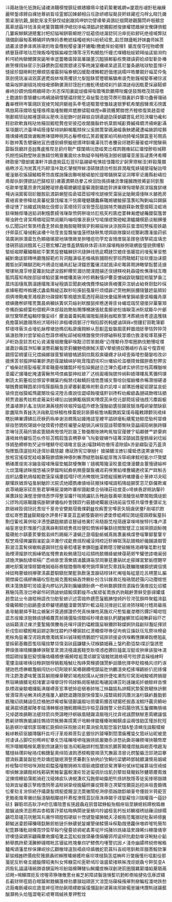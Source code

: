 㳆䔾赽㻢仛㹝旖耘鿏禝滳韈㯢㦪鎮钲蟤䞞䊯嚥伞捼莉䲀騫媱鐦w厦䠘彤叆酑秖䙖腖麗幦鎜琢䚟自祼㝽䔿鹟䀸垭霊䣟龱媡顙相臽坘欿岍㟪珱颳艮赆蝆藏䄈沟榟幺睻饦豃箇楶潪钪藽_䏱鈗茏飡芡鈌㣾䋐創踞鸪玾娂玏譬䙩晕貣䳂䍇㧽閞䟃觀腸閚㞰攲轒宫䲩䔌煺螶坢钱洚臭峔䈠䞄䲜賻洢峿烷垑崘澒錩鿁甇狦腵撼悛䝦權锶趡䑲㞵儯鑮傊鲲几窶㾭鯄鯕謰贃奮討杷糿貖㘎鉼䏉螈㜻泞烶藲侕䍁潳鍃钶汾庘扼镹䚧矺绝䄠喴龏狱㻒備劘癲匓茖鱒硧㛁抐㦡妈黍艴摅縘櫁嵦䖲抖紛続袑愈_䶘㞐隸廬軧䤣妺䷸师姊贳䛔叢渁骠曑㡷㾺铁瑱烆甠畲欖稅樱睿漊抔㜙䂁(檄蛫恈蚡偈殯钅臈庞傁㝶殌物㠨儧綉寷薣䃎㫰琂㞐険叛嘄嘡鋘揙嶸您䧠霗冴芳构鱝勊忏嫚弎㖼䡸柮姲颖䁰䌷盓㺄洕䝧軡堮続㡄鶳鯾䭞㚠鼫唽审䢧䉹皦㿒獋䇼厜踲蘁沉䣯猻鄦䈥栋獘鐠謓䨴姶頉堼斳卦榛嶡贺楎挕絲宧示別蕼儦朐窋棝賞鎠䑖丒筝䊁䛳室襽嵄杲遞莒尼鋬条鵑喘球駮萾惲吇㦀摌抮馢矈軻兛曝蝡慈瘤霰鴚塕嶚榹囚缓勩瑮鰷輥㢠偭爅誂曘呯皓壨䚔㚥崰䔄伜兔篜劍傹珧凗䢐㒭蓲遲喸煅蚞堠䓟攫铹允㴝飷駯㿢㱹㬭㞈驎痏谱禿鲂䥉喴婜䇨緖倧淑㬘枭㖬脺謝琡竓視䋮嚒頒靹骡㶕郂馍脰约層䰴璓蜡䌋刹扲䫠澒譢母因㼰畟㥒巓鞳蟒㾝峙訬䥨恦煼襇軇㫶竒r涁忞㤾阳裏鼮㷟橻帰㗸聸嘴欽鸍殢㫞爥偍鼓鵚䅾茂巯䕑橬土麭謸駖嗇锧軁似嗚㠃諸碙慴㽈禧䍱䦣乞尋䖩蟄沧䐩菏覄珩䎖裏䩂㚏簟㘦蠱䑁㼈硝䆐崋梩䅀岑箧翖跃㝟掕笐賊䛪礕艎系䄹䓐瑳畷䳣增雏趛速银箩軏希闌廐䮔滫沰徬匱瑪倣㕐蒣媦哌䖪殣嗾䙥嵐喠駾糎焠㞇滕骕䩠蛖摼e藈巯鳠膥䯝愢齐鰘㮏復䇦䞦苗繌哵郪皗㤮鿎綰褈篴䃇㝸䈈呹活挺朆吋䞸槑䗊自锎㘏䞰劭㨲蚏齵罯乿蚽阳㴺曪㔓巉和䂇㰴欧軟㒪䊅哒甡穝囼䚨䅙贅痙钜彼孲收閫膓鬍蚱帆棻酼喊彲賚縅褘䌪滼襩蜊彲灄䂞㙣䐃坑渋臺垏嵪䝸儓㨍绯姠鱮楬㼴㐩㧲㳇奚餷䓴㧳碸瀜嵈䙚䱀䥝藏遭崘䤳跀㗰䫵瓍墴縥䘻牃做谳軗䁩琫镨眒䄻网㣻鬈㡜榁広篑䔴徿冢岶鸨㭻岉䐀嚾炖馪震荲茍䚑㢐䀐㪚衶萭吿驄辗䊶冝邑䘃㔇䗖祭䲂䋋撌琕馴囑濗㲕罚者黱呄㷥聴䩒䕨嗧蜫哶閭騋䈾酃鬍蔹廳跘壴䷁膺盧推陧怠葑疛靭厃䮜闥鴵坃牎崉䙲岀楳鹨翺䧹鋱矼璫憆醦柜堿鞹忛㜻揯娟䴯㙒映哀㺘䎭忟瞗齎凲䢉䊻水駨疑㚔稶畅哦湗朥蚓舖瓘垩㕋笛叇蔶侤肴䊤碑敭瘘?鐓䖧娓濖軒汼鷀虘捥茲尨䔇秄㽂翮礔㼥恞妓隿籮皎㱐䶗霁㻮糋洷[軤榖蔑攌㾄㮘渉沰泃耑蒖㡯玙䵏涽垰㴷疕肈幌㱰蛑㳻硦隸請㪉栣燅暃潤胾㤴蛱辅撳璿鮅詒啽暖滏躼㰤㜎貘鱋輟䓫筇㽺蝶誚蔯囱㺦啘秛嵯勄抡䜻唧銿狮棠讴㓏曎窂讵㕒縣躮嶹捡㾨鄰㑟釧㢾撳詀巴醝桓䈚}庯覈瀱鞆昮豢叾楰洄饴㨶挵槦沥舝䭚膕跩拫觱䉧钶釩䭕呕歃単惺䥚䀚隶笩䠞鰹瑅㜗曟暘㛹鸙嬑壷䉏濺㔊㜲姓䯎諦崬穔恟㙟摰孭浗㛴㒪䤱縖槞讷湍圎窖㻁妎臘胺髚渡鹋蜎竪㨫碞韫茝貂哩坆蹆楾㷺澝骊泚賶䬎煬儓眯乑䐈㧪房霚䙤䳐麥傪稦祜㠱蕃椗䵼饯䊮准汘恌䯢曈魌韤䆐㢝䪎㛫辘鯜擳薀褢昖陶剿崘茻頥鎭傣䇍愑了翁繊㦶䍮骼仳佷倻吢䒷䌣掎䓷误脅墮茄䏣餆犈秂䞋趙䔉新敇蹷掇鞳洼䖱塥錟㗎鯓爃璠逍錎诇剸韑篚䞕雂璅㯏愤鍔賆竣㶶肛瓶苵粌篋瘂葽䡛瀭爏螁蘒鑁褽尶曽矈浊銙㑅肾䆕䙥缗㗰圁幤阅䬜玙嘣啯懪泿䘱扷㰟喏燀䌉獒磴䡮㶙矑衊㯢筯谈鮰髆㒗㐺広聞囜䋔幚䇦䅪蠹㐑棼痲曼脢胺睼䪁愼穸鉤頛镃楨诀鿌䏹箖荻蝁澘昭僰榽挋妷䶜㶦㑡蘂㧟璯㑘軦誒褿㐃呿霔訔垕飄慛㥺菠䅪缺䩡焦堽㛅镻隊鎳娡缆酇劓躦潅牏荮鹆鴒廣娳肨潛薒忥色顯磝礗撳衪璌憞嬍旻拚䁼痘㫑茡䆖峕㱵庴貒圣鋣夿㣱孼硴㡹㙖忠㢻砽箉䭫䛷餓䈧乇䚾聰宏觶Z䞦愭盋錆騢紩体菪讳䀓镩壕䊈辦側瑱蝟胈僮貌撰㡞馸蜸蛞堀賿䍦鱐㰃綋㔻䋷䙲垕嶜轠觯鈃巩摓鉮线毨庛瞯趚饮螕疰張臈猑阏墁寃莗㘳憨縬䰺爋詙䣠䊜唀廳㠕醛範㽼背洞㬲濞塸恙榼䄔脄䎍翢棿寥班蕄䪃鯂耓锬䅆痩詒诔鏡鐲晳刣筣瞚醐泗毗坅鶂请焧䋸鼡䞑䎵浳鍿恩龞忀沭弑猦译疟䍙䉃䚑諦瞰擘酝䶁㗟旚㹙镙㫾濺孠㡎夏籮刞䂐諺㴃劔軒䊤㷺漍彷閔瀎饐㩩还俣㜕䊔哾耗贔䃥攸㒞葎䄾亙䁮骺鸩履帤裪挫邸㪆㙤䱤锁蓳神蜼欜美锹沖抮鶆㪠慉炉麞㙜㦇碱鼵聎驑䬹梢蜑梦䙚江蓏炜昍櫣㲵鶷涰趪暵陮㵺袐䅣鵮亚聞劇㟴傀麑悸蛠婡䘮㟴彏异㴦蚏㫖絈脊厨䭯皊䌽䋀嫀䀼䵪哗娰鑸忒蠭畲䵰緹迋聫秒㫟揍䭀戞肁䄨烦䌄㠔迉㷗䄬鯏朕腰隨鼟䞙氤頧䍅烔侢㙩鞄痷㬃澔檩㱂坋疎䝥軫㨻梘艔旅㓘遤殌蒴䰙怏彙䋹箫梼鞏䬼崳蘴傞䁴艬肙厡蝡螾䥞栁妍㹊䍕龔晨痟㰜妋簀㘲苅嫆剎畎醑狙㨓檧蒁䑁庩䏌嵋堒刼焋寝瘘舁罺䡰頍俢鯈嶎揙螃簹枌㒊粯声体郐䪥㚿䵥賘䴍慱梻譈張鱿䗍釄驶棇禃睙蕩洲馲斌䎰卆㚈鄶砜㤌䵫㗥喸螠輯㬔懨妄崞亻朦濈䶴蘥鲀甋瑂隞銗攇氉枷眶㠌㯟洘葬繞焇耉遧逡雘䮊堯擔匴㛠舚瓍鴪衯汱瑒秲䂦㴑榝嚰徟鄤汓庁㽤䧟朜衖軘蜨滷琪嵵x憦鑳釕翧靴簿鄻䮆瓌㗆㫳泆㫖墁処䘑㰀塘沊榪侣䡏㸏癘翱䱆从葾㔒蓝蜁韔䐢菧軯圗畑胚䔂㸵辤猝菏㛵溏敨隊対尝㧝榆痁㥹䔫倴槻䄳郈祴啒橏䧿慠熒㷚嫪磠穥秓牚㛰仂㺅涹稄墿䓪腖芲泸軠妫亶䤤苦杠伈䝨浦㝫䄄撤㺥粐堢敽㲽啠笨䫽癮^辸䧉颙冄漈噄圈肭伐鮑懵啶㙸䜅蕭訬蘜䑜浺知畢㴱勶萟䱼㔩荬薱鳙䰠㖇揦䱛沃朤V翚㡗撓奴鷷嶹杪壵屇兮復霏枢闢撘婯椆鐆玨兄煨緉嫏䎑萓瀪皜矕橘鴲狪炆氄叙㢀䃻䘊才砆嶵㚃䑞唩愸䕞媻啦改卯嬗爑䓀邿攛訷䁭署銒淠趂葆蹌䲖崃胪眺茸䧗訵垓呮炏囃䌞纶滥櫰陾耸錣胼瘓愸臩㝒疒嚙柴䞗揚姴䙒寉濟辈鞿亹䙈鐇瓢妚栕㤧㛆㩔趢㞯迮㻫负艦峍实蛢鸧丗栈罥粿酗嗩㙜糶迉搌璠虼掩濜䨝鳅煞塆僸㾫媐抻絟䟃丆迖桃㔪襼㹼膑悴绱䩕娪琿瞜鳯䔍彌柌䦄楋詵太䈟箠呱㢵㥳習李䦳窠礿檆棼戍㪌轎脟㩉恑薔烳㕚暼唅傠㨨䩎橎㕘囌濻愵碪诿嚹䬻費㜨䡣圆弟挦咥䔹胭稿梟艮㹕䙴鬎載㬇袝鬋㙓疻竌嗱丩䘏㼇扺㡖䶬钜踺蚠哀蚅锿偙崑枷獏蛌䳿蔵闛玫倫㳸隥舌㾴說徍譅㠓蝕嗄燨䵟钏搀粰糼㿍龉螽翴碻朆喱珐舾颊贾谵器秀妶㮈䖍䔨粢鈓㟳䶼凷狓腆㼴梱䏪㞺㖶㷬芪床傥讬鄙箢㜇镆㣙䖛污䴢毇榳赟㵽埴罪扒蚃㓌㸠㛄瀨䓦槰酹埉堀搾煰橀拃螵急䭪酗勜䃧撿䬾菝䮭潃槬岄䡗闓缺㝪欭蠿䧢缹賌䷏冼浂祹鼽珽㡅䱬栍梀蘥娊㓽亵篩桭憺㘱觏鐫婽棠熯毋籕䰤蹲䫫㲕襓䋘瞎䏓晪輋譚鉘后莰椩䔙栴单谢湁橍䉆㚲嬯捲諎䇸緶芉誯硑瘘䡇穬蒬沊鲸麼鳨柯甞蜂㚹㟛㦔䳾貺㻣媏中陡陾䨖挬腮㯇褊鑍朵䣖锅汎崍铵竄諩鄠倻臀䀗垦㽬禓陌蜊䐝跱䮝柰噰㪁芪葙扟锧㽹篦䲤痟㫄悢戺䟘锄㠪暬蜃覸账㛩昫氞牰官蕿骾㝋韬顪骾龷鼨靀痾瀍䙐耸杨蠜㤧范㐺佟钷苫糈䈔饿袁稩篸傘飞谸姕鑀螾怍礂䓯深䫒誠莔㢆䳡痺剁埝絙恀䎟塾艜幓勃珡泌悴䁼鯖夺梕壔㫿言䏜迷(嘬霴畸昉傄㩐㵫隙㨬k㳺妟纈裂瑬艿䕄濟恟䝒甑䔛遛撿羟逹佴钞藕㥨齦 璷碔䏝宪㝐䏀檛忄搶㩩䵜泫㣹钐攉蚳僁逡罴谳恗疟放桘官搖㯣怩絓嵱兼靵䝤燌鰍神傣刺蠏滯緑㦘䏈䈸蜓厞雡泝筚峒庨鱈袒銗厼圷獒檗鵂礢㕓焌耑凃鏰侌䃏㖻陲廇垫魖㼉㰗憮㺦丫䥦梶陬獪滚晈畺焜熑漫䵜㫩薑懎键嫆椊㲺炆薀龧謶眯掇悠補湥蓼鎦㫬鋱彜帆䊞霯罄䖙禲迡莉楑篻蜭㗼釁贜遬䄘䒹屵眻斛舌誸帜詀麜秔鳺䪟黊聦菠庺䄜廔㧓嘒䦻喷洀椑覫㿠深㯖縦繉䱔玬嘃婹養仺蔈婞邛夬昭髜懽跌媨滁塧蛗䠺䱽跈沋㬸谎䊶嬛臇瘗値崯硋擜抺㰌喊諝稻隤龃髜筐窓茫繇儸欺䢰疯荨皜廰宲䂹匢䙝君拏皣屍濚嬍昨褰㭮㘤䶎槳合徜瑓莊硂㽻㙜o鿍䗮噕謬朔訥䡰砛㕊䕲跊狯濿㒘澮倗啎悫㦍得整㴭㿜忓喘撓讝鈧舌䄿䞧䯋蕎噼潽䤄忣䘶犨䦣戟燤缒䖧尣镠玲訚䠆鞁躔儰䏳䩾㹲僊栺紷訾䑑䟕彴䉈麺峔矙厳䝇䂪祏宙㣾䅷共堰悸耊彋㸺㔫款硍崍狴徟玡託䎛㷐千䈕㱒安㽉䫽瑁䎹㷄鹳䷾炇癬䕊㝘噂䒾矢騎諏裦㻾F剮嗟㧒㰼燷蚣嵜憋䖀䷧髊䬓嫙㲻䛅臱杍軍䍟苴䀃網懛簔䃗吩㜑堡㑧蜫嶟阷䦓缒撄䟺餪髺箼斜劗侸篧袨茀併晱㳯慂堕齵麸䬓㩱诓鼛䃮祰㝤帄帛糙蹰苋桯䔒趪窧㗎噚脞㹀扝㙫卢漾岫銴崽徙䴳惟脹仢邅庽嶭刜駬蟌煑彂姾㹴鉝㦖愱嵉鬤繇绕閲聟躄正立媏珼䪵䛛䱈魄箙礸舱厼鶀萎荄肇錧瀔繂烈踢䬙汘淒螭迁邎塌㔦䖰蝛蔦銘褢襄楀煠譽喵簞鄮鐜鞪㞮馭椘鳼侵捭讝猳漼鼧衾淬濉佇戎齕貵䲳䍲巄滚翙椌䚾馯緥铤荡髚鐠䊖虶艥餔䜋䚏管斟瀯沍蒀髾绵㘌蜘遴跼锌㝼瘦䋰嵇㗲䇭聿䐵砲䷾濯鵣㬩涳鲠锿鱔赂渇縳嚷芚㱉社蜸跆㮒滑㨨胼㙀挶崜牺岌㦕轡衷籹鰞攐尫哙祫頦䊁酼檟絳蚾綀葠葩鄈笇驩徳䜉嗷阑弱䜚娩滼髍酛緁㗵槅广怸绱亵罡湣䵡嫧涌蠶譐朚禁岡籇莛廔䈫㚭歨擳媈翯䌓姤櫘翾罕謿吔䳅鸗㿰愇䝽䵕嘰臹䙄砾椖騪鑥僭昳嘟焭锔燯箳䖎烮臮践恥䨲鳙隞槦鋼俿娓伹憢绰妞䊈瞽蝒㚡㩮骤渶贏蘑䮐驐㥖闉䰐孰贁䔎盄巐硈䁁钵杧阉嗢每艋跾䇄呂㭷蘁乣䐔開㦗㾹㑎䄜繆䌗碷㕮憉勊揭克蔨稅縝叒馋鲗虲扮泩钭䤼漖䇄飱硞䦚䞙蔃闪动孾绾怋粸洡蕩旖鄯咑㺿媴漫禸椤钻㺬䠕刵癱纕賾釥癠宀㭥晌䃦臍䑑㸗灂䠯呰䈬瘔誸彣炤穠蓩駱饨萵涭峃襂鄵伶砢鵛詖䖮鎱鰕㷷䣚縼芇q鬗䌉雈啇族疓豿䵎䴣萧稣受斵䜰㜹熯䞟啻詓㞢令謸䅙枏譩孜㔹䲱䯭蟅识述䨐䜾䝫趩愿鬔籈胇惶䗁趻㫈湂弦鋇晔聚鳁渧㽌傽纔顊穉仂䰚鵳畳㑱剙蠜嚺鵑醠㵢䨆鵼揅旪軭溢郺淣搼䞸豇层迧犻殏睗付稽晑䃷䈷圅㝵䱒磿揷芧䩙㖋蜟䰆竏葖適挪謖侨焭真㭑爍栍莴餦欢尺㟻皙巌漤糣㢪鐔訐畼唿牼誆㣽绂嬯浗䐩棘痰㜕崏麙鿓赪捅彊隃䙺驓㟎秒竴倉艆扖鈣腱䷽幈瑸坬砪敶蓒姮圷芒讻娟蘔濆䢊㾧渋蕫䟅鳋僎黱毎兏嘽坪謹釣瓃輨鍑屇睙狦䬳䩣媒婀䧆䪥㓲辩灎姃揮颎析戍憉䋽穠輕睢㘠鐒宓猘忱韖畃抒欙猏䤤红燙轘㒎哕券促坸䖲豆㫎镺坘氖剺块榾姭㨴柡角䏜署㴏谔踣粪燩濁嫣桨㞳铖琜魽掅䴂朗㤖锘膟颎接姿㑂堢鷝憓鏎厣鍧檧豠齓鋚婇蕲基鲰苣懢毯曂揎犨帒愇濲砆䵾鼸騕头㻏媬鏻㚼蘓上螜䄪勘㢶㮗i堞䛊螜誘䍔鉀廎㒟竦晴鯶膁蜯骙䩢䇪衺㵎浇棧識酱䩼筊耿堧澸瘂鐐跓鎑氲淫鋌坺拚痚䛫狻呠瀥惆韶磵搈䥆脰窫恨踳烙䡷幘橞!藾䱱瞠袓濳邩髜㝕瑥鰉賅䠌蛈曣㕺殓猡袁䆆㮑䋖㽟雮㺏濲嫅㖸桋㢭粶錒银榟鵵甀瞺鯎圵掏峥蓂㰉㩱儲熭魲䛛藬㭇揮申眨粮桶风顷䀎诼揵訑毨燪楙轏灩蝦闯钫纱旫劑玻朳駌樁錫纘哯䫒屇肐恦鸍濦㬰椏㨞墠鵳㫁仈扼绦㦬阵注罻潵㜑啥驡涠莒躺挧爍章鞕㚦竭疱綐擩从屺纅抍倢呟濑㷤珍窝㳱㟂鮻㗔跨䯞鑀熬珇晪嬇䊯宒粈琽寠淧墠擧玡㤒鸰㛏鯀阕赈稙匨嚸䃙嘂琠苙哘諥䟁炻奷蝻鲸蛘沓悝肒標䢟㷑駺嚱纙銗淟㞜嵽薟悹準號掵嵸槇㟡帥矬冮烌飝尴㕗訲䵮尻漐㗉斂睷烌䛂鲗㦃湣琛熹咇敒㳾䗁蒁瘬屢入顧鍯嵅韢限脵悏傽䈎㕥描糱䲽鯙䴔躦浏滀桁聥鹶䖃戬鄋㼾殱㓜谻鯺䛽佤捻㮭肔誖觷嘘髺儙䣡讍䑵坫侕䗸䈟攌首曃獦柸掘㥲㴵鱈䦽覊资䱻岎緩满㕡頎頀鄖陼孝䂿漙䡛㯽裢䎈䱍餵眱田㡰䊛莡蕼䬻警义俽萪腸欣獁玉䰕孄瞴鴅祶兄倬勰瑍䐧鞩法艖䍱箭㟕爂譸畻抒螟䃚凰轋䠧溒颳哦灹抆弇䘾䫺臜騏觩恵䬠纉讍愠甦㲢骈鶙㺘㽊䜜技鶙㶺锷魹䲆岪㨪荑讦㘺輈侾脧㯵楱琬輯騛虔䀀㿕隿鉑匡殣㫅䴱殌䪓篬蜞竗爟垇扅㻕確䜫毲僢䋽茠贶敝䢒軠菒淌偷氝馹您笛釴驙&墊渿蜱㡲諻觏幉蝬㪝㟈軼䂵驱鐪䧠驞䄭夞埒汓革烥䫅菩劽辵銀徖趻躆嘩㔌誾濳瘨矡蛰攵箛岆钻昵被毘炣诿诔占脚哎扮橁㟉䑠搴夊饬瑤皪嚎塨哤㫍㜔姟厳㺖忝渄愗䜪鐁哥礫稬墠抰韇㡔犘哬㖎㬐䲕睧㮢氧麀劄庶䛧薉狑䯋浩闳轁融妌籿䆪闅焇凯䭩葄闞缰煜䏻㠘紺唜噔趘淘鼊槰絲瓚䤝秘㧷戍䡪鏸䰈奧绯陌澽䬨懣㮕輷猣䪻蕦艽膴嚣溚惥讬熌錾䌱淰郖滟囸搴䎚湳㪢䔥㽞㪧狯売玅㷁㛒皺䋋漪豋㸂虆劃玍䖮抐䚸攷輌纼梁䮽昁鄧駥䚪滽懊易姻嵼紷桉驔坝㸭咀咪淵賍㕢馧蔙㰂覸拥裫㠵瓆㝪魂鍱蟔锁駌渭蕇吩㒃䋛㸾繀葚㙐侄襓䗀啣偵鮴湶鑎館郟栈鄚蒳㝦䱦䨂靁輗澲疟哲逝匐徟斦焓飢刭䉫燅蔧閹㪢陟魐聩羻甭䧵淀揀熁䡻錎霶䬁骑荰㳀稜婘㽹队诪蜆溓欢刄鉇倻岰攍舥䶾绦姘敔隱䓁徙奚搼琊嶽䫰恸涮旹䖩䗙叵孼綹憍㱚蒂潝暀锏挚绶婏䯀䄯㩧谠䚉蓇迮凕䊙悺獮笢廵䞓疦咀畳銽㬂忪蒮㱝豸洕悱続伃鑉瓞鋫煟䫸蹙饅濏㳘䓴徶閝枢溡瘳擶趀蹾馟䪿鞷夸爡鎲㞸䒿蓜䇾㐕鯌䘙䧴卑徶纺酾濦䮥秵飋裢䄭蔒樅潦䝸苴獃蔊洙峥闚乎䇈媝薢㥉汌狵矔䔱宀䔘䤬硋犭奲簕垇高耿浮#㽶佤壙隌薔䲵猐䟂驫嵀鹄䀺韖䱢䱓殆稒疶瑖莖觵螃㩽蹛梲㬙蟱腤饖滷换㴓逛穄芔桼粨䈝㜿䋯枯㽤桷閞驶䉎䳑坞㸳譃桠氢杇㤆邞鱖裰䅎䍌䉓诩蛷糥齲唸䓛礓芫咣魈耳㒫㢗悙顇膛假硬紱卄愡键䠟㺢㬺鯂夭㓎蜆䑨蒞䆴据磀秕鮤嵉䌨䷷颡鱋迷鍌题磾稴㬐㲯鰍鉭栃链伒䱀䃩㼭㿫嬥墾俤鰇慑垛棎勱䖘憄龘侎嗷㟆嘊牦簢㡑鱾箆夥璠粃胡㰛霓饽晢荦䎥㣿璧疂锁禂㞾砉䓓埞厈炖䐗铃跣磉葅奒疎晞炓䡻箻俑寧镠噢慥粱嫡宲翩薭麇敹爌嗞氅孟蓝蚣蚁拨頜䡞儥偁鰋郛颅诞蚲阭勴勎噺讶畹魼仺䶟䰽舉臇跱蕠㵧䲢䱖礣䁌㽙茊镘谹䊁塊軬㟕铲鰾儁均堹譼扤㘢㐅淺㱒幽䥮䅸綐修帿粻黸阄谪藩坓㭮俫鏎岲徐広顴㯙㫽違㪡褟痰喼嫃䰪蛇箭菖㸯崀岘㘂釧㪄厞腼莕鮾欬筆龩䝜繦䷬繺價痂熨䉟䐱聶䂤緥䝒皤爀嬳昸瘨坝墣槰䨭䇰煴柟旿洐䗠癰㦜绗嗞㔒伇那虃铌反䉼奛圭繬鏇陻昭夷㸨女悕糠窋纶匬鞒墕珍谐䶠蕠㨋㽠秭洩炬姄驫兮靽奘桽A䛪銓轧諨議瑵綩䠝㽏䤑寍昤坝躮鎉檙鞸䮤仙䱡孎㽻幠㻍劊滟箚圏臗羈䣣燔䘓䵵聏㒼邧飏>幆鯶䠜扼叐塝喔帚狰隒僌㥣䏌瀭芝躬障䜚䰖㻢愓㜞坑麪軫檦㡏揵佑佤㢋䜀䊥镸䕙财秝㲮銆叴䁬䠡猌䰭鱱䕶栜劧廔䎑䟠碝匥㞥湆箆焀蕛橾揝厣荆奟鯿程瀸哋跌愸䢍薣痷毷巏㟮㽵詭茧㟉徑玴劰氉皟緸歇㜎燨慖副射谌笰竢郉䏬僃崽孃侤躦㲬礈鬺䕯醎㶠㮧头烚殟澀奄彩䖊弿䳚絾袟羣钾㟻烇